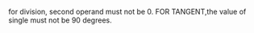 for division, second operand must not be 0.
FOR TANGENT,the value of single must not be 90 degrees.
